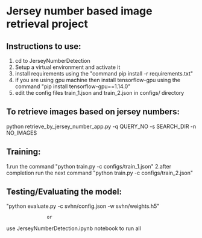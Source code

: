 # Jersey number based image retrieval project

## Instructions to use:

1. cd to JerseyNumberDetection
2. Setup a virtual environment and activate it
3. install requirements using the "command pip install -r requirements.txt"
4. if you are using gpu machine then install tensorflow-gpu using the command "pip install tensorflow-gpu==1.14.0"
5. edit the config files train_1.json and train_2.json in configs/ directory

## To retrieve images based on jersey numbers:

python retrieve_by_jersey_number_app.py -q QUERY_NO -s SEARCH_DIR -n NO_IMAGES


## Training:

1.run the command 
  "python train.py -c configs/train_1.json" 
2.after completion run the next command 
  "python train.py -c configs/train_2.json"

## Testing/Evaluating the model:

  "python evaluate.py -c svhn/config.json -w svhn/weights.h5"

                   or
  use JerseyNumberDetection.ipynb notebook to run all 



